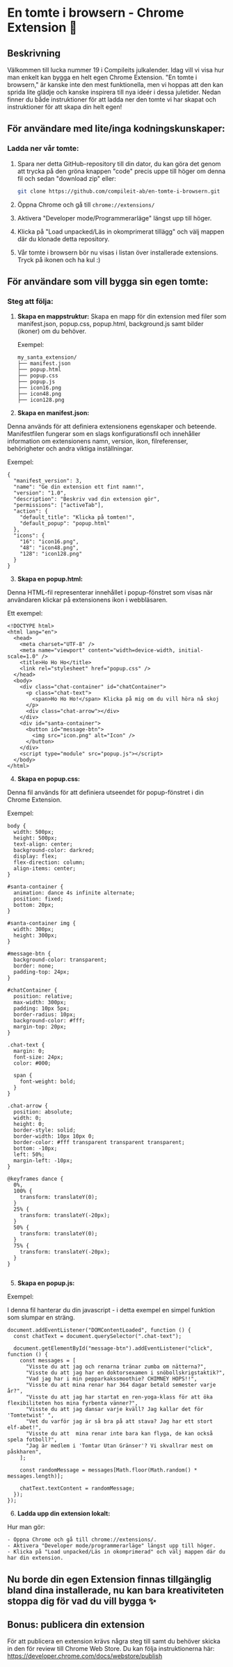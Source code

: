 # En tomte i browsern - Chrome Extension 🎅

## Beskrivning

Välkommen till lucka nummer 19 i Compileits julkalender. Idag vill vi visa hur man enkelt kan bygga en helt egen Chrome Extension. "En tomte i browsern," är kanske inte den mest funktionella, men vi hoppas att den kan sprida lite glädje och kanske inspirera till nya ideér i dessa juletider. Nedan finner du både instruktioner för att ladda ner den tomte vi har skapat och instruktioner för att skapa din helt egen!

## För användare med lite/inga kodningskunskaper:

### Ladda ner vår tomte:

1. Spara ner detta GitHub-repository till din dator, du kan göra det genom att trycka på den gröna knappen "code" precis uppe till höger om denna fil och sedan "download zip" eller:

   ```bash
   git clone https://github.com/compileit-ab/en-tomte-i-browsern.git
   ```

2. Öppna Chrome och gå till `chrome://extensions/`

3. Aktivera "Developer mode/Programmerarläge" längst upp till höger.

4. Klicka på "Load unpacked/Läs in okomprimerat tillägg" och välj mappen där du klonade detta repository.

5. Vår tomte i browsern bör nu visas i listan över installerade extensions. Tryck på ikonen och ha kul :)

## För användare som vill bygga sin egen tomte:

### Steg att följa:

1. **Skapa en mappstruktur:**
   Skapa en mapp för din extension med filer som manifest.json, popup.css, popup.html, background.js samt bilder (ikoner) om du behöver.

   Exempel:

   ```plaintext
   my_santa_extension/
   ├── manifest.json
   ├── popup.html
   ├── popup.css
   ├── popup.js
   ├── icon16.png
   ├── icon48.png
   ├── icon128.png
   ```

2. **Skapa en manifest.json:**

Denna används för att definiera extensionens egenskaper och beteende. Manifestfilen fungerar som en slags konfigurationsfil och innehåller information om extensionens namn, version, ikon, filreferenser, behörigheter och andra viktiga inställningar.

Exempel:

```
{
  "manifest_version": 3,
  "name": "Ge din extension ett fint namn!",
  "version": "1.0",
  "description": "Beskriv vad din extension gör",
  "permissions": ["activeTab"],
  "action": {
    "default_title": "Klicka på tomten!",
    "default_popup": "popup.html"
  },
  "icons": {
    "16": "icon16.png",
    "48": "icon48.png",
    "128": "icon128.png"
  }
}

```

3. **Skapa en popup.html:**

Denna HTML-fil representerar innehållet i popup-fönstret som visas när användaren klickar på extensionens ikon i webbläsaren.

Ett exempel:

```
<!DOCTYPE html>
<html lang="en">
  <head>
    <meta charset="UTF-8" />
    <meta name="viewport" content="width=device-width, initial-scale=1.0" />
    <title>Ho Ho Ho</title>
    <link rel="stylesheet" href="popup.css" />
  </head>
  <body>
    <div class="chat-container" id="chatContainer">
      <p class="chat-text">
        <span>Ho Ho Ho!</span> Klicka på mig om du vill höra nå skoj
      </p>
      <div class="chat-arrow"></div>
    </div>
    <div id="santa-container">
      <button id="message-btn">
        <img src="icon.png" alt="Icon" />
      </button>
    </div>
    <script type="module" src="popup.js"></script>
  </body>
</html>

```

4. **Skapa en popup.css:**

Denna fil används för att definiera utseendet för popup-fönstret i din Chrome Extension.

Exempel:

```
body {
  width: 500px;
  height: 500px;
  text-align: center;
  background-color: darkred;
  display: flex;
  flex-direction: column;
  align-items: center;
}

#santa-container {
  animation: dance 4s infinite alternate;
  position: fixed;
  bottom: 20px;
}

#santa-container img {
  width: 300px;
  height: 300px;
}

#message-btn {
  background-color: transparent;
  border: none;
  padding-top: 24px;
}

#chatContainer {
  position: relative;
  max-width: 300px;
  padding: 10px 5px;
  border-radius: 10px;
  background-color: #fff;
  margin-top: 20px;
}

.chat-text {
  margin: 0;
  font-size: 24px;
  color: #000;

  span {
    font-weight: bold;
  }
}

.chat-arrow {
  position: absolute;
  width: 0;
  height: 0;
  border-style: solid;
  border-width: 10px 10px 0;
  border-color: #fff transparent transparent transparent;
  bottom: -10px;
  left: 50%;
  margin-left: -10px;
}

@keyframes dance {
  0%,
  100% {
    transform: translateY(0);
  }
  25% {
    transform: translateY(-20px);
  }
  50% {
    transform: translateY(0);
  }
  75% {
    transform: translateY(-20px);
  }
}


```

5. **Skapa en popup.js:**

Exempel:

I denna fil hanterar du din javascript - i detta exempel en simpel funktion som slumpar en sträng.

```
document.addEventListener("DOMContentLoaded", function () {
  const chatText = document.querySelector(".chat-text");

  document.getElementById("message-btn").addEventListener("click", function () {
    const messages = [
      "Visste du att jag och renarna tränar zumba om nätterna?",
      "Visste du att jag har en doktorsexamen i snöbollskrigstaktik?",
      "Vad jag har i min pepparkakssmoothie? CHIMNEY HOPS!!",
      "Visste du att mina renar har 364 dagar betald semester varje år?",
      "Visste du att jag har startat en ren-yoga-klass för att öka flexibiliteten hos mina fyrbenta vänner?",
      "Visste du att jag dansar varje kväll? Jag kallar det för 'Tomtetwist' ",
      "Vet du varför jag är så bra på att stava? Jag har ett stort elf-abet!",
      "Visste du att  mina renar inte bara kan flyga, de kan också spela fotboll?",
      "Jag är medlem i 'Tomtar Utan Gränser'? Vi skvallrar mest om påskharen",
    ];

    const randomMessage = messages[Math.floor(Math.random() * messages.length)];

    chatText.textContent = randomMessage;
  });
});

```

6. **Ladda upp din extension lokalt:**

Hur man gör:

```plaintext
- Öppna Chrome och gå till chrome://extensions/.
- Aktivera "Developer mode/programmerarläge" längst upp till höger.
- Klicka på "Load unpacked/Läs in okomprimerad" och välj mappen där du har din extension.
```

## Nu borde din egen Extension finnas tillgänglig bland dina installerade, nu kan bara kreativiteten stoppa dig för vad du vill bygga ✨

## Bonus: publicera din extension

För att publicera en extension krävs några steg till samt du behöver skicka in den för review till Chrome Web Store. Du kan följa instruktionerna här: https://developer.chrome.com/docs/webstore/publish
